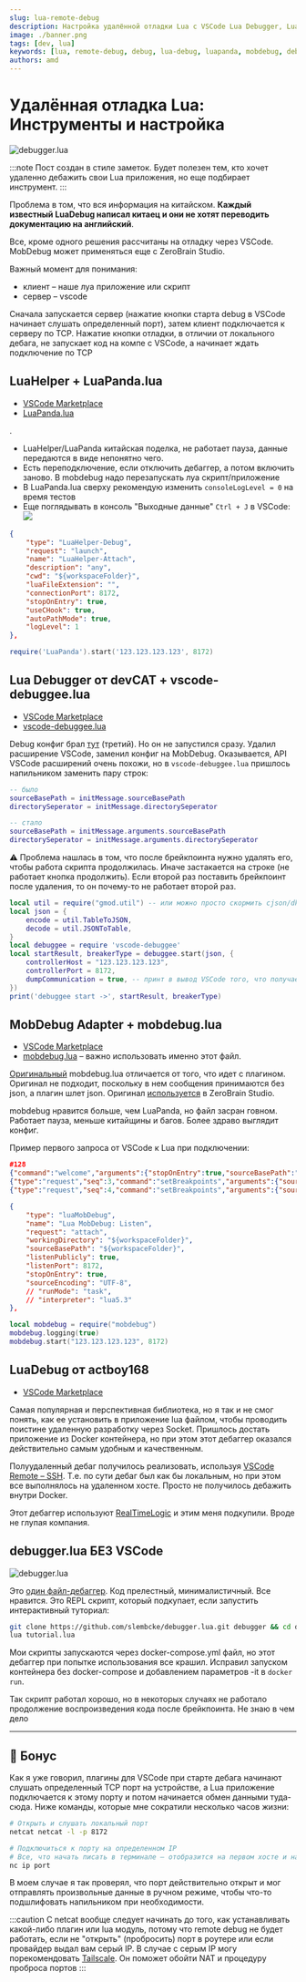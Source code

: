 ```yaml
---
slug: lua-remote-debug
description: Настройка удалённой отладки Lua с VSCode Lua Debugger, LuaPanda и MobDebug. Решение проблем в Docker и Tailscale
image: ./banner.png
tags: [dev, lua]
keywords: [lua, remote-debug, debug, lua-debug, luapanda, mobdebug, debugger]
authors: amd
---
```


# Удалённая отладка Lua: Инструменты и настройка

![debugger.lua](banner.png)

:::note
Пост создан в стиле заметок. Будет полезен тем, кто хочет удаленно дебажить свои Lua приложения, но еще подбирает инструмент.
:::

Проблема в том, что вся информация на китайском. **Каждый известный LuaDebug написал китаец и они не хотят переводить документацию на английский**.

<!--truncate-->

Все, кроме одного решения рассчитаны на отладку через VSCode. MobDebug может применяться еще с ZeroBrain Studio.

Важный момент для понимания:

- клиент – наше луа приложение или скрипт
- сервер – vscode

Сначала запускается сервер (нажатие кнопки старта debug в VSCode начинает слушать определенный порт), затем клиент подключается к серверу по TCP. Нажатие кнопки отладки, в отличии от локального дебага, не запускает код на компе с VSCode, а начинает ждать подключение по TCP

## LuaHelper + LuaPanda.lua

- [VSCode Marketplace](https://marketplace.visualstudio.com/items?itemName=yinfei.luahelper)
- [LuaPanda.lua](https://github.com/Tencent/LuaPanda/blob/master/Debugger/LuaPanda.lua)

.

- LuaHelper/LuaPanda китайская поделка, не работает пауза, данные передаются в виде непонятно чего.
- Есть переподключение, если отключить дебаггер, а потом включить заново. В mobdebug надо перезапускать луа скрипт/приложение
- В LuaPanda.lua сверху рекомендую изменить `consoleLogLevel = 0` на время тестов
- Еще поглядывать в консоль "Выходные данные" `Ctrl + J` в VSCode:
	![](vscode-output-data.png)

```json
{
	"type": "LuaHelper-Debug",
	"request": "launch",
	"name": "LuaHelper-Attach",
	"description": "any",
	"cwd": "${workspaceFolder}",
	"luaFileExtension": "",
	"connectionPort": 8172,
	"stopOnEntry": true,
	"useCHook": true,
	"autoPathMode": true,
	"logLevel": 1
},
```

```lua
require('LuaPanda').start('123.123.123.123', 8172)
```

## Lua Debugger от devCAT + vscode-debuggee.lua

- [VSCode Marketplace](https://marketplace.visualstudio.com/items?itemName=devCAT.lua-debug)
- [vscode-debuggee.lua](https://github.com/devcat-studio/VSCodeLuaDebug/blob/master/debuggee/vscode-debuggee.lua)

Debug конфиг брал [тут](https://github.com/devcat-studio/VSCodeLuaDebug/blob/master/debuggee/.vscode/launch.json) (третий). Но он не запустился сразу. Удалил расширение VSCode, заменил конфиг на MobDebug. Оказывается, API VSCode расширений очень похожи, но в `vscode-debuggee.lua` пришлось напильником заменить пару строк:

```lua
-- было
sourceBasePath = initMessage.sourceBasePath
directorySeperator = initMessage.directorySeperator

-- стало
sourceBasePath = initMessage.arguments.sourceBasePath
directorySeperator = initMessage.arguments.directorySeperator
```

⚠️ Проблема нашлась в том, что после брейкпоинта нужно удалять его, чтобы работа скрипта продолжилась. Иначе застакается на строке (не работает кнопка продолжить). Если второй раз поставить брейкпоинт после удаления, то он почему-то не работает второй раз.

```lua
local util = require("gmod.util") -- или можно просто скормить cjson/dkjson
local json = {
	encode = util.TableToJSON,
	decode = util.JSONToTable,
}
local debuggee = require 'vscode-debuggee'
local startResult, breakerType = debuggee.start(json, {
	controllerHost = "123.123.123.123",
	controllerPort = 8172,
	dumpCommunication = true, -- принт в вывод VSCode того, что получает и отправляет
})
print('debuggee start ->', startResult, breakerType)
```

## MobDebug Adapter + mobdebug.lua

- [VSCode Marketplace](https://marketplace.visualstudio.com/items?itemName=AlexeyMelnichuk.lua-mobdebug)
- [mobdebug.lua](https://github.com/moteus/vscode-mobdebug/blob/main/lua/mobdebug.lua) – важно использовать именно этот файл.

[Оригинальный](https://github.com/pkulchenko/MobDebug/blob/master/src/mobdebug.lua) mobdebug.lua отличается от того, что идет с плагином. Оригинал не подходит, поскольку в нем сообщения принимаются без json, а плагин шлет json. Оригинал [используется](https://studio.zerobrane.com/doc-remote-debugging) в ZeroBrain Studio.

mobdebug нравится больше, чем LuaPanda, но файл засран говном. Работает пауза, меньше китайщины и багов. Более здраво выглядит конфиг.

Пример первого запроса от VSCode к Lua при подключении:
```json
#128
{"command":"welcome","arguments":{"stopOnEntry":true,"sourceBasePath":"/Users/amd/Desktop/ggram-bots","directorySeperator":"/"}}#230
{"type":"request","seq":3,"command":"setBreakpoints","arguments":{"source":{"name":"commands.lua","path":"/Users/amd/Desktop/ggram-bots/bots/aanebots/commands.lua"},"lines":[31],"breakpoints":[{"line":31}],"sourceModified":false}}#216
{"type":"request","seq":4,"command":"setBreakpoints","arguments":{"source":{"name":"launcher.lua","path":"/Users/amd/Desktop/ggram-bots/launcher.lua"},"lines":[64],"breakpoints":[{"line":64}],"sourceModified":false}}
```

```json
{
	"type": "luaMobDebug",
	"name": "Lua MobDebug: Listen",
	"request": "attach",
	"workingDirectory": "${workspaceFolder}",
	"sourceBasePath": "${workspaceFolder}",
	"listenPublicly": true,
	"listenPort": 8172,
	"stopOnEntry": true,
	"sourceEncoding": "UTF-8",
	// "runMode": "task",
	// "interpreter": "lua5.3"
},
```

```lua
local mobdebug = require("mobdebug")
mobdebug.logging(true)
mobdebug.start("123.123.123.123", 8172)
```

## LuaDebug от actboy168

- [VSCode Marketplace](https://marketplace.visualstudio.com/items?itemName=actboy168.lua-debug)

Самая популярная и перспективная библиотека, но я так и не смог понять, как ее установить в приложение lua файлом, чтобы проводить поистине удаленную разработку через Socket. Пришлось достать приложение из Docker контейнера, но при этом этот дебаггер оказался действительно самым удобным и качественным.

Полуудаленный дебаг получилось реализовать, используя [VSCode Remote – SSH](../07-24-vscode-remote-ssh/index.md). Т.е. по сути дебаг был как бы локальным, но при этом все выполнялось на удаленном хосте. Просто не получилось дебажить внутри Docker.

Этот дебаггер используют [RealTimeLogic](https://github.com/RealTimeLogic/LSP-Examples/tree/master/Lua-Debug) и этим меня подкупили. Вроде не глупая компания.

## debugger.lua БЕЗ VSCode

![debugger.lua](banner.png)

Это [один файл-дебаггер](https://github.com/slembcke/debugger.lua/blob/master/debugger.lua). Код прелестный, минималистичный. Все нравится. Это REPL скрипт, который подкупает, если запустить интерактивный туториал:

```bash
git clone https://github.com/slembcke/debugger.lua.git debugger && cd debugger
lua tutorial.lua
```

Мои скрипты запускаются через docker-compose.yml файл, но этот дебаггер при попытке использования все крашил. Исправил запуском контейнера без docker-compose и добавлением параметров -it в `docker run`.

Так скрипт работал хорошо, но в некоторых случаях не работало продолжение воспроизведения кода после брейкпоинта. Не знаю в чем дело

---

## 🍬 Бонус

Как я уже говорил, плагины для VSCode при старте дебага начинают слушать определенный TCP порт на устройстве, а Lua приложение подключается к этому порту и потом начинается обмен данными туда-сюда. Ниже команды, которые мне сократили несколько часов жизни:

```bash
# Открыть и слушать локальный порт
netcat netcat -l -p 8172

# Подключиться к порту на определенном IP
# Все, что начать писать в терминале – отобразится на первом хосте и наоборот
nc ip port
```

В моем случае я так проверял, что порт действительно открыт и мог отправлять произвольные данные в ручном режиме, чтобы что-то подшлифовать напильником при необходимости.

:::caution
С netcat вообще следует начинать до того, как устанавливать какой-либо плагин или lua модуль, потому что remote debug не будет работать, если не "открыть" (пробросить) порт в роутере или если провайдер выдал вам серый IP. В случае с серым IP могу порекомендовать [Tailscale](/docs/tools/tailscale). Он поможет обойти NAT и процедуру проброса портов
:::
